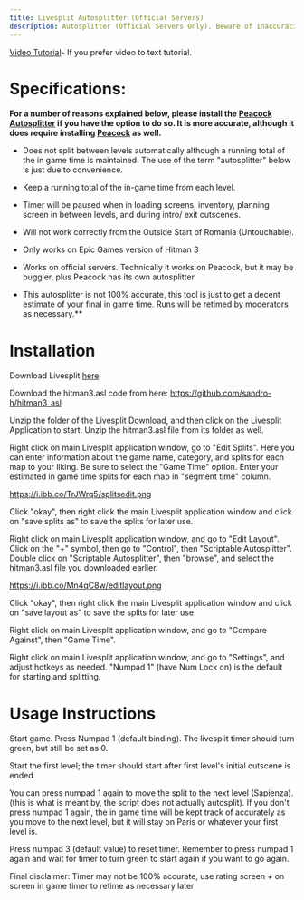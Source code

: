 ```yaml
---
title: Livesplit Autosplitter (Official Servers)
description: Autosplitter (Official Servers Only). Beware of inaccuracies.
---
```


[Video Tutorial](https://youtu.be/81oA4RHAQug)- If you prefer video to text tutorial.

# Specifications: 

**For a number of reasons explained below, please install the [Peacock Autosplitter](https://www.speedrun.com/hitman_3/guide/vamms) if you have the option to do so. It is more accurate, although it does require installing [Peacock](https://thepeacockproject.org/wiki/intel/) as well.**

* Does not split between levels automatically although a running total of the in game time is maintained. The use of the term "autosplitter" below is just due to convenience.

* Keep a running total of the in-game time from each level.

* Timer will be paused when in loading screens, inventory, planning screen in between levels, and during intro/ exit cutscenes. 

* Will not work correctly from the Outside Start of Romania (Untouchable).

* Only works on Epic Games version of Hitman 3

* Works on official servers. Technically it works on Peacock, but it may be buggier, plus Peacock has its own autosplitter.

* This autosplitter is not 100% accurate, this tool is just to get a decent estimate of your final in game time. Runs will be retimed by moderators as necessary.**

# Installation
Download Livesplit [here](https://livesplit.org/downloads/)

Download the hitman3.asl code from here: https://github.com/sandro-h/hitman3_asl

Unzip the folder of the Livesplit Download, and then click on the Livesplit Application to start. Unzip the hitman3.asl file from its folder as well.

Right click on main Livesplit application window, go to "Edit Splits". Here you can enter information about the game name, category, and splits for each map to your liking. Be sure to select the "Game Time" option. Enter your estimated in game time splits for each map in "segment time" column. 

https://i.ibb.co/TrJWrq5/splitsedit.png

Click "okay", then right click the main Livesplit application window and click on "save splits as" to save the splits for later use.

Right click on main Livesplit application window, and go to "Edit Layout". Click on the "+" symbol, then go to "Control", then "Scriptable Autosplitter". Double click on "Scriptable Autosplitter", then "browse", and select the hitman3.asl file you downloaded earlier.

https://i.ibb.co/Mn4qC8w/editlayout.png

Click "okay", then right click the main Livesplit application window and click on "save layout as" to save the splits for later use.

Right click on main Livesplit application window, and go to "Compare Against", then "Game Time". 

Right click on main Livesplit application window, and go to "Settings", and adjust hotkeys as needed. "Numpad 1" (have Num Lock on) is the default for starting and splitting. 

# Usage Instructions

Start game. Press Numpad 1 (default binding). The livesplit timer should turn green, but still be set as 0.

Start the first level; the timer should start after first level's initial cutscene is ended. 

You can press numpad 1 again to move the split to the next level (Sapienza). (this is what is meant by, the script does not actually autosplit). If you don't press numpad 1 again, the in game time will be kept track of accurately as you move to the next level, but it will stay on Paris or whatever your first level is.

Press numpad 3 (default value) to reset timer. Remember to press numpad 1 again and wait for timer to turn green to start again if you want to go again.

Final disclaimer: Timer may not be 100% accurate, use rating screen + on screen in game timer to retime as necessary later